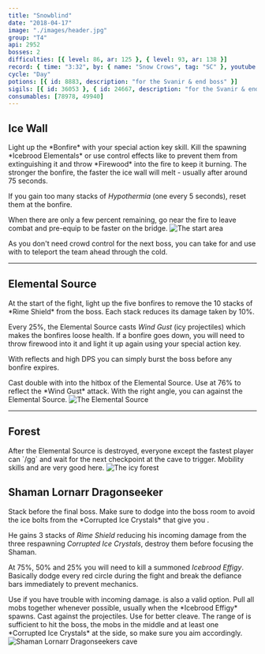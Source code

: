 ```yaml
---
title: "Snowblind"
date: "2018-04-17"
image: "./images/header.jpg"
group: "T4"
api: 2952
bosses: 2
difficulties: [{ level: 86, ar: 125 }, { level: 93, ar: 138 }]
record: { time: "3:32", by: { name: "Snow Crows", tag: "SC" }, youtube: [{ id: "vvW8-vlCAjI", name: "Yui", specialization: "Chronomancer" }, { id: "5rJTZVRhEqQ", name: "Derpy", specialization: "Tempest" }, { id: "WKvibVHOjsY", name: "Roul", specialization: "Daredevil" }, { id: "5OW6VHot8WQ", name: "Cheezy", specialization: "Druid" }]}
cycle: "Day"
potions: [{ id: 8883, description: "for the Svanir & end boss" }]
sigils: [{ id: 36053 }, { id: 24667, description: "for the Svanir & end boss" }]
consumables: [78978, 49940]
---
```


## Ice Wall <Item id="8883" text="false"/><Item id="24667" text="false"/>

<Grid>
<Column>
Light up the *Bonfire* with your special action key skill. Kill the spawning *Icebrood Elementals* or use control effects like <Control name="pull"/> to prevent them from extinguishing it and throw *Firewood* into the fire to keep it burning. The stronger the bonfire, the faster the ice wall will melt - usually after around 75 seconds.

If you gain too many stacks of _Hypothermia_ (one every 5 seconds), reset them at the bonfire.

When there are only a few percent remaining, go near the fire to leave combat and pre-equip <Item id="49940"/> to be faster on the bridge.
</Column>
<Column width="6" compact>
<Image src="./images/the_start_area.jpg" title="The start area" compact/>
</Column>
</Grid>

<Tips>
    <Tip specialization="chronomancer">As you don't need crowd control for the next boss, you can take <Skill id="10311"/> for <Boon name="quickness"/> and use <Skill id="10197"/> with <Skill id="10200"/> to teleport the team ahead through the cold.</Tip>
</Tips>

---

## <Boss/> Elemental Source <Item id="8885" text="false"/><Item id="24661" text="false"/>

<Grid>
<Column>
At the start of the fight, light up the five bonfires to remove the 10 stacks of *Rime Shield* from the boss. Each stack reduces its damage taken by 10%.

Every 25%, the Elemental Source casts _Wind Gust_ (icy projectiles) which makes the bonfires loose health. If a bonfire goes down, you will need to throw firewood into it and light it up again using your special action key.

With reflects and high DPS you can simply burst the boss before any bonfire expires.
</Column>

<Column>
<Tips>
    <Tip specialization="chronomancer">Cast double <Skill id="10302"/> with <Skill id="29830"/> into the hitbox of the Elemental Source.</Tip>
    <Tip specialization="spellbreaker">Use <Skill id="45333"/> at 76% to reflect the *Wind Gust* attack.</Tip>
    <Tip specialization="elementalist">With the right angle, you can <Skill id="5697"/> against the Elemental Source.</Tip>
</Tips>
</Column>
</Grid>

<Image src="./images/the_elemental_source.jpg" title="The Elemental Source"/>

---

## Forest <Item id="8883" text="false"/><Item id="24667" text="false"/>

<Grid>
<Column>
After the Elemental Source is destroyed, everyone except the fastest player can `/gg` and wait for the next checkpoint at the cave to trigger. Mobility skills and <Item id="49940"/> are very good here.
</Column>
<Column width="5" compact>
    <Image src="./images/the_icy_forest.jpg" title="The icy forest" compact/>
</Column>
</Grid>

## <Boss red/> Shaman Lornarr Dragonseeker <Item id="8883" text="false"/><Item id="24667" text="false"/>

<Grid>
<Column>
Stack <Boon name="might"/> before the final boss. Make sure to dodge into the boss room to avoid the ice bolts from the *Corrupted Ice Crystals* that give you <Condition name="chilled"/>.

He gains 3 stacks of *Rime Shield* reducing his incoming damage from the three respawning *Corrupted Ice Crystals*, destroy them before focusing the Shaman.

At 75%, 50% and 25% you will need to kill a summoned _Icebrood Effigy_. Basically dodge every red circle during the fight and break the defiance bars immediately to prevent mechanics.
</Column>

<Column>
<Tips>
    <Tip specialization="chronomancer">Use <Skill id="29526"/> if you have trouble with incoming damage. <Skill id="10302"/> is also a valid option.    
        Pull all mobs together <Skill id="10363"/> whenever possible, usually when the *Icebrood Effigy* spawns.</Tip>
    <Tip specialization="druid">Cast <Skill id="31496"/> against the projectiles.</Tip>
    <Tip specialization="elementalist"> Use <Skill id="22572"/> for better cleave. The range of <Skill id="22572"/> is sufficient to hit the boss, the  mobs in the middle and at least one *Corrupted Ice Crystals* at the side, so make sure you aim accordingly.</Tip>
</Tips>
</Column>
</Grid>

<Image src="./images/shaman_lornarr_dragonseeker.jpg" title="Shaman Lornarr Dragonseekers cave"/>
